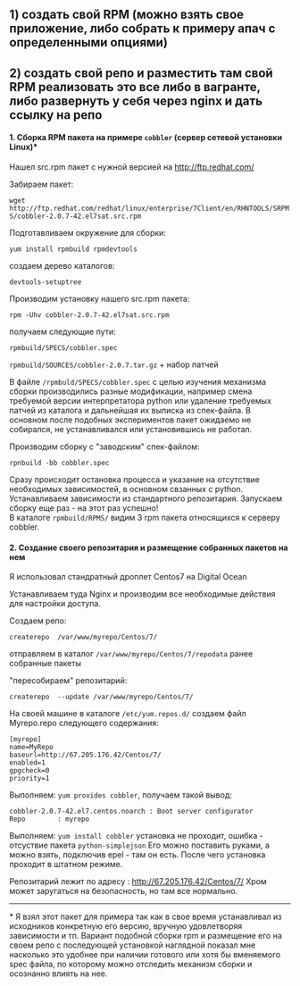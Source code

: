 
## 1) создать свой RPM (можно взять свое приложение, либо собрать к примеру апач с определенными опциями)
## 2) создать свой репо и разместить там свой RPM реализовать это все либо в вагранте, либо развернуть у себя через nginx и дать ссылку на репо 

#### 1. Сборка RPM пакета на примере `cobbler` (сервер сетевой установки Linux)*

Нашел src.rpm пакет с нужной версией на http://ftp.redhat.com/

Забираем пакет: 

`wget http://ftp.redhat.com/redhat/linux/enterprise/7Client/en/RHNTOOLS/SRPMS/cobbler-2.0.7-42.el7sat.src.rpm`

Подготавливаем окружение для сборки:

`yum install rpmbuild rpmdevtools`

создаем дерево каталогов:

`devtools-setuptree`

Производим установку нашего src.rpm пакета:

`rpm -Uhv cobbler-2.0.7-42.el7sat.src.rpm`

получаем следующие пути: 

`rpmbuild/SPECS/cobbler.spec`

`rpmbuild/SOURCES/cobbler-2.0.7.tar.gz` + набор патчей

В файле `/rpmbuld/SPECS/cobbler.spec` с целью изучения механизма сборки производились разные модификации, например смена требуемой версии интерпретатора python или удаление требуемых патчей из каталога и дальнейшая их выписка из спек-файла. В основном после подобных экспериментов пакет ожидаемо не собирался, не устанавливался или установившись не работал.

Производим сборку с "заводским" спек-файлом:

`rpnbuild -bb cobbler.spec`

Сразу происходит остановка процесса и указание на отсутствие необходимых зависимостей, в основном свзанных с python.
Устанавливаем зависимости из стандартного репозитария. Запускаем сборку еще раз - на этот раз успешно!
\
В каталоге `rpmbuild/RPMS/` видим 3 rpm пакета относящихся к серверу cobbler.

#### 2. Создание своего репозитария и размещение собранных пакетов на нем

Я использовал стандратный дроплет Centos7 на Digital Ocean

Устанавливаем туда Nginx и производим все необходимые действия для настройки доступа.

Создаем репо:

`createrepo  /var/www/myrepo/Centos/7/`

отправляем в каталог `/var/www/myrepo/Centos/7/repodata` ранее собранные пакеты

"пересобираем" репозитарий:

`createrepo  --update /var/www/myrepo/Centos/7/`

На своей машине в каталоге `/etc/yum.repos.d/` создаем файл Myrepo.repo следующего содержания:

```
[myrepo]
name=MyRepo
baseurl=http://67.205.176.42/Centos/7/
enabled=1
gpgcheck=0
priority=1
```
Выполняем: `yum provides cobbler`, получаем такой вывод:

```
cobbler-2.0.7-42.el7.centos.noarch : Boot server configurator
Repo        : myrepo
```
Выполняем: `yum install cobbler` установка не проходит, ошибка - отсуствие пакета `python-simplejson`
Его можно поставить руками, а можно взять, подключив epel - там он есть. После чего установка проходит в штатном режиме.

Репозитарий лежит по адресу : http://67.205.176.42/Centos/7/ Хром может заругаться на безопасность, но там все нормально.
 
----------------
\* Я взял этот пакет для примера так как в свое время устанавливал из исходников конкретную его версию, вручную удовлетворяя зависимости и тп. Вариант подобной сборки rpm и размещение его на своем репо с последующей установкой наглядной показал мне насколько это удобнее при наличии готового или хотя бы вменяемого spec файла, по которому можно отследить механизм сборки и осознанно влиять на нее.
